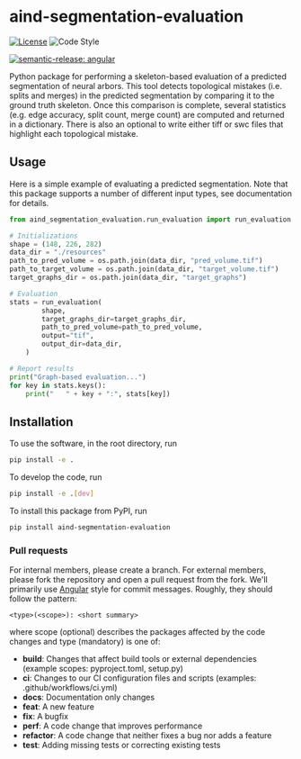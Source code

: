 # aind-segmentation-evaluation

[![License](https://img.shields.io/badge/license-MIT-brightgreen)](LICENSE)
![Code Style](https://img.shields.io/badge/code%20style-black-black)

[![semantic-release: angular](https://img.shields.io/badge/semantic--release-angular-e10079?logo=semantic-release)](https://github.com/semantic-release/semantic-release)

Python package for performing a skeleton-based evaluation of a predicted segmentation of neural arbors. This tool detects topological mistakes (i.e. splits and merges) in the predicted segmentation by comparing it to the ground truth skeleton. Once this comparison is complete, several statistics (e.g. edge accuracy, split count, merge count) are computed and returned in a dictionary. There is also an optional to write either tiff or swc files that highlight each topological mistake.


## Usage

Here is a simple example of evaluating a predicted segmentation. Note that this package supports a number of different input types, see documentation for details. 

```python
from aind_segmentation_evaluation.run_evaluation import run_evaluation

# Initializations
shape = (148, 226, 282)
data_dir = "./resources"
path_to_pred_volume = os.path.join(data_dir, "pred_volume.tif")
path_to_target_volume = os.path.join(data_dir, "target_volume.tif")
target_graphs_dir = os.path.join(data_dir, "target_graphs")

# Evaluation
stats = run_evaluation(
        shape,
        target_graphs_dir=target_graphs_dir,
        path_to_pred_volume=path_to_pred_volume,
        output="tif",
        output_dir=data_dir,
    )

# Report results
print("Graph-based evaluation...")
for key in stats.keys():
    print("   " + key + ":", stats[key])
```

## Installation
To use the software, in the root directory, run
```bash
pip install -e .
```

To develop the code, run
```bash
pip install -e .[dev]
```

To install this package from PyPI, run
```bash
pip install aind-segmentation-evaluation
```

### Pull requests

For internal members, please create a branch. For external members, please fork the repository and open a pull request from the fork. We'll primarily use [Angular](https://github.com/angular/angular/blob/main/CONTRIBUTING.md#commit) style for commit messages. Roughly, they should follow the pattern:
```text
<type>(<scope>): <short summary>
```

where scope (optional) describes the packages affected by the code changes and type (mandatory) is one of:

- **build**: Changes that affect build tools or external dependencies (example scopes: pyproject.toml, setup.py)
- **ci**: Changes to our CI configuration files and scripts (examples: .github/workflows/ci.yml)
- **docs**: Documentation only changes
- **feat**: A new feature
- **fix**: A bugfix
- **perf**: A code change that improves performance
- **refactor**: A code change that neither fixes a bug nor adds a feature
- **test**: Adding missing tests or correcting existing tests
